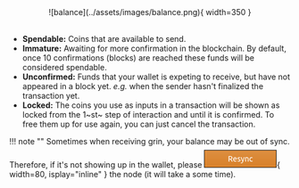 <center>
![balance](../assets/images/balance.png){ width=350 }
</center>

</br>

- **Spendable:** Coins that are available to send.
- **Immature:** Awaiting for more confirmation in the blockchain. By default, once 10 confirmations (blocks) are reached these funds will be considered spendable.
- **Unconfirmed:** Funds that your wallet is expeting to receive, but have not appeared in a block yet. *e.g.* when the sender hasn't finalized the transaction yet.
- **Locked:** The coins you use as inputs in a transaction will be shown as locked from the 1~st~ step of interaction and until it is confirmed. To free them up for use again, you can just cancel the transaction.

!!! note ""
    Sometimes when receiving grin, your balance may be out of sync. Therefore, if it's not showing up in the wallet, please
    ![resync button](../assets/images/resync.png){ width=80, isplay="inline" }
    the node (it will take a some time).
